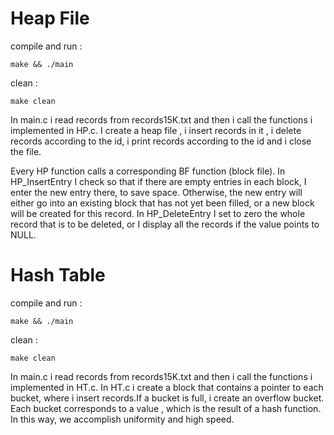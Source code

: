 # Heap File

compile and run :

```
make && ./main
```

clean :

```
make clean
```

In main.c i read records from records15K.txt and then i call the functions i implemented in HP.c.
I create a heap file , i insert records in it , i delete records according to the id, i print records according to the id and i close the file.

Every HP function calls a corresponding BF function (block file).
In HP_InsertEntry I check so that if there are empty entries in each block, I enter the new entry there, to save space. Otherwise, the new entry will either go into an existing block that has not yet been filled, or a new block will be created for this record. In HP_DeleteEntry I set to zero the whole record that is to be deleted, or I display all the records if the value points to NULL.

# Hash Table

compile and run :

```
make && ./main
```

clean :

```
make clean
```

In main.c i read records from records15K.txt and then i call the functions i implemented in HT.c.
In HT.c i create a block that contains a pointer to each bucket, where i insert records.If a bucket is full, i create an overflow bucket.
Each bucket corresponds to a value , which is the result of a hash function.
In this way, we accomplish uniformity and high speed.

